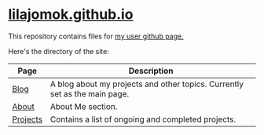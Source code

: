 # [lilajomok.github.io](https://lilajomok.github.io/)
This repository contains files for [my user github page.](https://lilajomok.github.io/)

Here's the directory of the site:

| Page | Description |
| --- | --- |
|  [Blog](https://lilajomok.github.io/)   |   A blog about my projects and other topics. Currently set as the main page.  |
| [About](https://lilajomok.github.io/about/) | About Me section. |
| [Projects](https://lilajomok.github.io/category/projects/) | Contains a list of ongoing and completed projects. |
